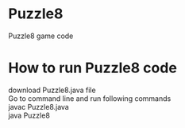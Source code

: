 # Puzzle8
Puzzle8 game code

# How to run Puzzle8 code
download Puzzle8.java file </br>
Go to command line and run following commands </br>
javac Puzzle8.java </br>
java Puzzle8 </br>
